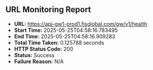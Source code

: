 ## URL Monitoring Report

- **URL:** https://api-gw1-prod1.fisglobal.com/gw/v1/health
- **Start Time:** 2025-05-25T04:58:16.783495
- **End Time:** 2025-05-25T04:58:16.909283
- **Total Time Taken:** 0.125788 seconds
- **HTTP Status Code:** 200
- **Status:** Success
- **Failure Reason:** N/A
